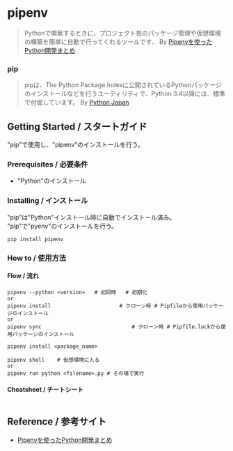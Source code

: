 # pipenv

>  Pythonで開発するときに，プロジェクト毎のパッケージ管理や仮想環境の構築を簡単に自動で行ってくれるツールです．  By [Pipenvを使ったPython開発まとめ](https://qiita.com/y-tsutsu/items/54c10e0b2c6b565c887a)

### pip

> pipは、The Python Package Indexに公開されているPythonパッケージのインストールなどを行うユーティリティで、Python 3.4以降には、標準で付属しています。  By [Python Japan](https://www.python.jp/install/windows/pip.html)

## Getting Started / スタートガイド

"pip"で使用し、"pipenv"のインストールを行う。

### Prerequisites / 必要条件

- "Python"のインストール

### Installing / インストール

"pip"は"Python"インストール時に自動でインストール済み。  "pip"で"pyenv"のインストールを行う。

```
pip install pipenv
```

### How to / 使用方法

#### Flow / 流れ

```
pipenv --python <version>	# 初回時	# 初期化
or
pipenv install						# クローン時	# Pipfileから使用パッケージのインストール
or
pipenv sync								# クローン時	# Pipfile.lockから使用パッケージのインストール

pipenv install <package_name>

pipenv shell	# 仮想環境に入る
or
pipenv run python <filename>.py # その場で実行
```

#### Cheatsheet / チートシート

```

```

## Reference / 参考サイト

- [Pipenvを使ったPython開発まとめ](https://qiita.com/y-tsutsu/items/54c10e0b2c6b565c887a)